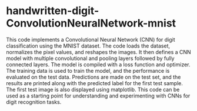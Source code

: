 # handwritten-digit-ConvolutionNeuralNetwork-mnist

This code implements a Convolutional Neural Network (CNN) for digit classification using the MNIST dataset. The code loads the dataset, normalizes the pixel values, and reshapes the images. It then defines a CNN model with multiple convolutional and pooling layers followed by fully connected layers. The model is compiled with a loss function and optimizer. The training data is used to train the model, and the performance is evaluated on the test data. Predictions are made on the test set, and the results are printed along with the predicted label for the first test sample. The first test image is also displayed using matplotlib. This code can be used as a starting point for understanding and experimenting with CNNs for digit recognition tasks.
